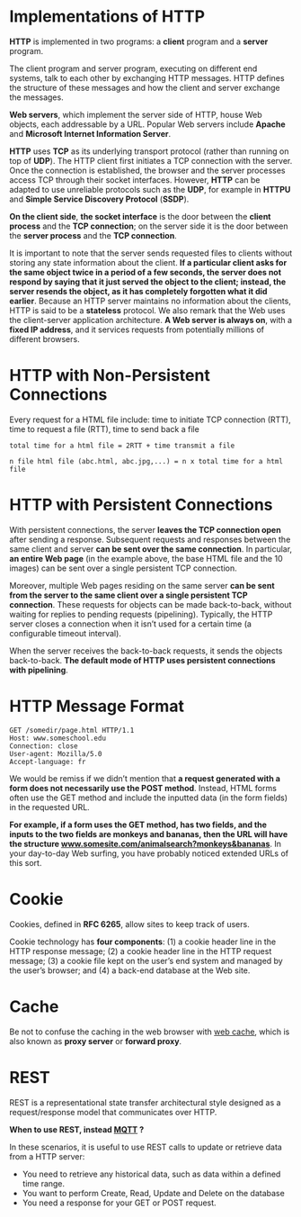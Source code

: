 # Implementations of HTTP
**HTTP** is implemented in two programs: a **client** program and a **server** program.

The client program and server program, executing on different end systems, talk to each other by exchanging HTTP messages. HTTP defines the structure of these messages and how the client and server exchange the messages.

**Web servers**, which implement the server side of HTTP, house Web objects, each addressable by a URL. Popular Web servers include **Apache** and **Microsoft Internet Information Server**.

**HTTP** uses **TCP** as its underlying transport protocol (rather than running on top of **UDP**). The HTTP client first initiates a TCP connection with the server. Once the connection is established, the browser and the server processes access TCP through their socket interfaces. However, **HTTP** can be adapted to use unreliable protocols such as the **UDP**, for example in **HTTPU** and **Simple Service Discovery Protocol** (**SSDP**).

**On the client side**, **the socket interface** is the door between the **client process** and the **TCP connection**; on the server side it is the door between the **server process** and the **TCP connection**.

It is important to note that the server sends requested files to clients without storing any state information about the client. **If a particular client asks for the same object twice in a period of a few seconds, the server does not respond by saying that it just served the object to the client; instead, the server resends the object, as it has completely forgotten what it did earlier**. Because an HTTP server maintains no information about the clients, HTTP is said to be a **stateless** protocol. We also remark that the Web uses the client-server application architecture. **A Web server is always on**, with a **fixed IP address**, and it services requests from potentially millions of different browsers.

# HTTP with Non-Persistent Connections

Every request for a HTML file include: time to initiate TCP connection (RTT), time to request a file (RTT), time to send back a file

``total time for a html file = 2RTT + time transmit a file``

``n file html file (abc.html, abc.jpg,...) = n x total time for a html file``

# HTTP with Persistent Connections

With persistent connections, the server **leaves the TCP connection open** after sending a response. Subsequent requests and responses between the same client and server **can be sent over the same connection**. In particular, **an entire Web page** (in the example above, the base HTML file and the 10 images) can be sent over a single persistent TCP connection.

Moreover, multiple Web pages residing on the same server **can be sent from the server to the same client over a single persistent TCP connection**. These requests for objects can be made back-to-back, without waiting for replies to pending requests (pipelining). Typically, the HTTP server closes a connection when it isn’t used for a certain time (a configurable timeout interval). 

When the server receives the back-to-back requests, it sends the objects back-to-back. **The default mode of HTTP uses persistent connections with pipelining**.

# HTTP Message Format

```
GET /somedir/page.html HTTP/1.1
Host: www.someschool.edu
Connection: close
User-agent: Mozilla/5.0
Accept-language: fr
```

We would be remiss if we didn’t mention that **a request generated with a form does not necessarily use the POST method**. Instead, HTML forms often use the GET method and include the inputted data (in the form fields) in the requested URL.

**For example, if a form uses the GET method, has two fields, and the inputs to the two fields are monkeys and bananas, then the URL will have the structure www.somesite.com/animalsearch?monkeys&bananas**. In your day-to-day Web surfing, you have probably noticed extended URLs of this sort.

# Cookie

Cookies, defined in **RFC 6265**, allow sites to keep track of users.

Cookie technology has **four components**: (1) a cookie header line in the HTTP response message; (2) a cookie header line in the HTTP request message; (3) a cookie file kept on the user’s end system and managed by the user’s browser; and (4) a back-end database at the Web site.

# Cache

Be not to confuse the caching in the web browser with [web cache](https://github.com/TranPhucVinh/Linux-Shell/blob/master/Network%20layer/Proxy.md#forward-proxy), which is also known as **proxy server** or **forward proxy**.
# REST

REST is a representational state transfer architectural style designed as a request/response model that communicates over HTTP. 

**When to use REST, instead [MQTT](../MQTT/) ?**

In these scenarios, it is useful to use REST calls to update or retrieve data from a HTTP server:

* You need to retrieve any historical data, such as data within a defined time range.
* You want to perform Create, Read, Update and Delete on the database
* You need a response for your GET or POST request.
